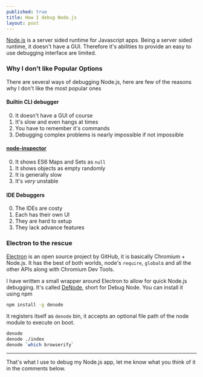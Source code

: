 ```yaml
---
published: true
title: How I debug Node.js
layout: post
---
```

[Node.js][] is a server sided runtime for Javascript apps. Being a server sided runtime, it doesn't have a GUI. Therefore it's abilities to provide an easy to use debugging interface are limited.

### Why I don't like Popular Options

There are several ways of debugging Node.js, here are few of the reasons why I don't like the most popular ones

#### Builtin CLI debugger

0. It doesn't have a GUI of course
0. It's slow and even hangs at times
0. You have to remember it's commands
0. Debugging complex problems is nearly impossible if not impossible

#### [node-inspector][]

0. It shows ES6 Maps and Sets as `null`
0. It shows objects as empty randomly
0. It is generally slow
0. It's *very* unstable

#### IDE Debuggers

0. The IDEs are costy
0. Each has their own UI
0. They are hard to setup
0. They lack advance features

### Electron to the rescue

[Electron][] is an open source project by GitHub, it is basically Chromium + Node.js. It has the best of both worlds, node's `require`, `global`s and all the other APIs along with Chromium Dev Tools.

I have written a small wrapper around Electron to allow for quick Node.js debugging. It's called [DeNode], short for Debug Node.
You can install it using npm

```sh
npm install -g denode
```

It registers itself as `denode` bin, it accepts an optional file path of the node module to execute on boot.

```sh
denode
denode ./index
denode `which browserify`
```

---

That's what I use to debug my Node.js app, let me know what you think of it in the comments below.

[Node.js]:https://nodejs.org/en/
[node-inspector]:https://www.npmjs.com/package/node-inspector
[Electron]:http://electron.atom.io/
[DeNode]:https://github.com/steelbrain/denode
